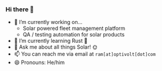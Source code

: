### Hi there 👋

- 🔭 I’m currently working on...
    - Solar powered fleet management platform
    - QA / testing automation for solar products
- 🌱 I’m currently learning Rust 🦀
- 💬 Ask me about all things Solar! 🌞
- 📫 You can reach me via email at `ram[at]optivolt[dot]com`
- 😄 Pronouns: He/him

<!--
**imbuedhope/imbuedhope** is a ✨ _special_ ✨ repository because its `README.md` (this file) appears on your GitHub profile.

Here are some ideas to get you started:

- 🔭 I’m currently working on ...
- 🌱 I’m currently learning ...
- 👯 I’m looking to collaborate on ...
- 🤔 I’m looking for help with ...
- 💬 Ask me about ...
- 📫 How to reach me: ...
- 😄 Pronouns: ...
- ⚡ Fun fact: ...
-->
